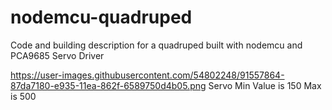 # nodemcu-quadruped
Code and building description for a quadruped built with nodemcu and PCA9685 Servo Driver

https://user-images.githubusercontent.com/54802248/91557864-87da7180-e935-11ea-862f-6589750d4b05.png
Servo Min Value is 150 Max is 500
